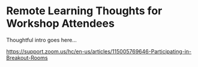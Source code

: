 # Remote Learning Thoughts for Workshop Attendees

Thoughtful intro goes here…


https://support.zoom.us/hc/en-us/articles/115005769646-Participating-in-Breakout-Rooms

